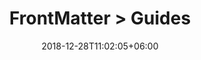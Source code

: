 ---
title: "FrontMatter > Guides"
date: 2018-12-28T11:02:05+06:00
icon: "ti-book"
type : "pages"
weight: 5
---